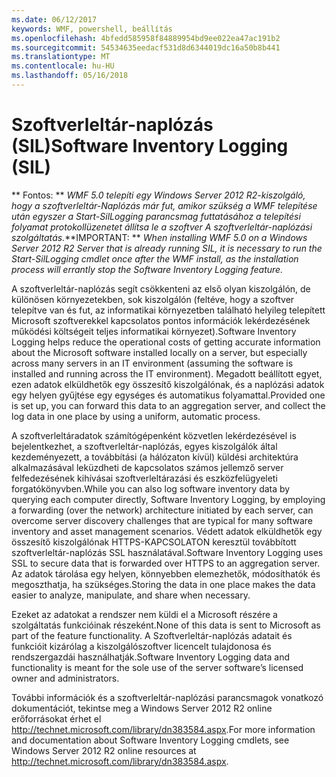```yaml
---
ms.date: 06/12/2017
keywords: WMF, powershell, beállítás
ms.openlocfilehash: 4bfedd585958f84889954bd9ee022ea47ac191b2
ms.sourcegitcommit: 54534635eedacf531d8d6344019dc16a50b8b441
ms.translationtype: MT
ms.contentlocale: hu-HU
ms.lasthandoff: 05/16/2018
---
```

# <a name="software-inventory-logging-sil"></a><span data-ttu-id="2bc66-102">Szoftverleltár-naplózás (SIL)</span><span class="sxs-lookup"><span data-stu-id="2bc66-102">Software Inventory Logging (SIL)</span></span>

<span data-ttu-id="2bc66-103">** Fontos: ** *WMF 5.0 telepíti egy Windows Server 2012 R2-kiszolgáló, hogy a szoftverleltár-Naplózás már fut, amikor szükség a WMF telepítése után egyszer a Start-SilLogging parancsmag futtatásához a telepítési folyamat protokollüzenetet állítsa le a szoftver A szoftverleltár-naplózási szolgáltatás.*</span><span class="sxs-lookup"><span data-stu-id="2bc66-103">**IMPORTANT: ** *When installing WMF 5.0 on a Windows Server 2012 R2 Server that is already running SIL, it is necessary to run the Start-SilLogging cmdlet once after the WMF install, as the installation process will errantly stop the Software Inventory Logging feature.*</span></span>

<span data-ttu-id="2bc66-104">A szoftverleltár-naplózás segít csökkenteni az első olyan kiszolgálón, de különösen környezetekben, sok kiszolgálón (feltéve, hogy a szoftver telepítve van és fut, az informatikai környezetben található helyileg telepített Microsoft szoftverekkel kapcsolatos pontos információk lekérdezésének működési költségeit teljes informatikai környezet).</span><span class="sxs-lookup"><span data-stu-id="2bc66-104">Software Inventory Logging helps reduce the operational costs of getting accurate information about the Microsoft software installed locally on a server, but especially across many servers in an IT environment (assuming the software is installed and running across the IT environment).</span></span> <span data-ttu-id="2bc66-105">Megadott beállított egyet, ezen adatok elküldhetők egy összesítő kiszolgálónak, és a naplózási adatok egy helyen gyűjtése egy egységes és automatikus folyamattal.</span><span class="sxs-lookup"><span data-stu-id="2bc66-105">Provided one is set up, you can forward this data to an aggregation server, and collect the log data in one place by using a uniform, automatic process.</span></span>

<span data-ttu-id="2bc66-106">A szoftverleltáradatok számítógépenként közvetlen lekérdezésével is bejelentkezhet, a szoftverleltár-naplózás, egyes kiszolgálók által kezdeményezett, a továbbítási (a hálózaton kívül) küldési architektúra alkalmazásával leküzdheti de kapcsolatos számos jellemző server felfedezésének kihívásai szoftverleltárazási és eszközfelügyeleti forgatókönyvben.</span><span class="sxs-lookup"><span data-stu-id="2bc66-106">While you can also log software inventory data by querying each computer directly, Software Inventory Logging, by employing a forwarding (over the network) architecture initiated by each server, can overcome server discovery challenges that are typical for many software inventory and asset management scenarios.</span></span> <span data-ttu-id="2bc66-107">Védett adatok elküldhetők egy összesítő kiszolgálónak HTTPS-KAPCSOLATON keresztül továbbított szoftverleltár-naplózás SSL használatával.</span><span class="sxs-lookup"><span data-stu-id="2bc66-107">Software Inventory Logging uses SSL to secure data that is forwarded over HTTPS to an aggregation server.</span></span> <span data-ttu-id="2bc66-108">Az adatok tárolása egy helyen, könnyebben elemezhetők, módosíthatók és megoszthatja, ha szükséges.</span><span class="sxs-lookup"><span data-stu-id="2bc66-108">Storing the data in one place makes the data easier to analyze, manipulate, and share when necessary.</span></span>

<span data-ttu-id="2bc66-109">Ezeket az adatokat a rendszer nem küldi el a Microsoft részére a szolgáltatás funkcióinak részeként.</span><span class="sxs-lookup"><span data-stu-id="2bc66-109">None of this data is sent to Microsoft as part of the feature functionality.</span></span> <span data-ttu-id="2bc66-110">A Szoftverleltár-naplózás adatait és funkcióit kizárólag a kiszolgálószoftver licencelt tulajdonosa és rendszergazdái használhatják.</span><span class="sxs-lookup"><span data-stu-id="2bc66-110">Software Inventory Logging data and functionality is meant for the sole use of the server software’s licensed owner and administrators.</span></span>

<span data-ttu-id="2bc66-111">További információk és a szoftverleltár-naplózási parancsmagok vonatkozó dokumentációt, tekintse meg a Windows Server 2012 R2 online erőforrásokat érhet el <http://technet.microsoft.com/library/dn383584.aspx>.</span><span class="sxs-lookup"><span data-stu-id="2bc66-111">For more information and documentation about Software Inventory Logging cmdlets, see Windows Server 2012 R2 online resources at <http://technet.microsoft.com/library/dn383584.aspx>.</span></span>
